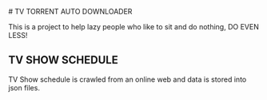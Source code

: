 # TV TORRENT AUTO DOWNLOADER

This is a project to help lazy people who like to sit and do nothing, DO EVEN LESS!

## TV SHOW SCHEDULE

TV Show schedule is crawled from an online web and data is stored into json files.


